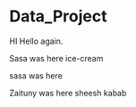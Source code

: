 # Data_Project
HI
Hello again.

Sasa was here ice-cream

sasa was here

Zaituny was here sheesh kabab
